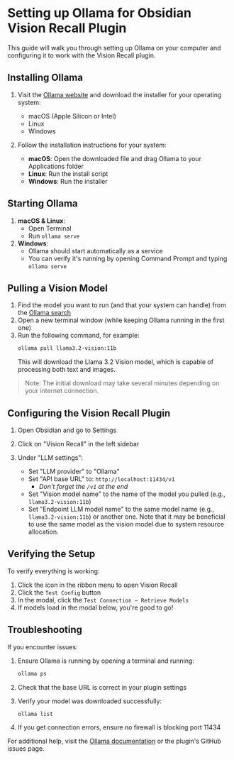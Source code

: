 # Setting up Ollama for Obsidian Vision Recall Plugin

This guide will walk you through setting up Ollama on your computer and configuring it to work with the Vision Recall plugin.

## Installing Ollama

1. Visit the [Ollama website](https://ollama.com) and download the installer for your operating system:

   - macOS (Apple Silicon or Intel)
   - Linux
   - Windows

2. Follow the installation instructions for your system:
   - **macOS**: Open the downloaded file and drag Ollama to your Applications folder
   - **Linux**: Run the install script
   - **Windows**: Run the installer

## Starting Ollama

1. **macOS & Linux**:
   - Open Terminal
   - Run `ollama serve`
2. **Windows**:
   - Ollama should start automatically as a service
   - You can verify it's running by opening Command Prompt and typing `ollama serve`

## Pulling a Vision Model

1. Find the model you want to run (and that your system can handle) from the [Ollama search](https://ollama.com/search?c=vision)
2. Open a new terminal window (while keeping Ollama running in the first one)
3. Run the following command, for example:
   ```bash
   ollama pull llama3.2-vision:11b
   ```
   This will download the Llama 3.2 Vision model, which is capable of processing both text and images.

> Note: The initial download may take several minutes depending on your internet connection.

## Configuring the Vision Recall Plugin

1. Open Obsidian and go to Settings
2. Click on "Vision Recall" in the left sidebar
3. Under "LLM settings":

   - Set "LLM provider" to "Ollama"
   - Set "API base URL" to: `http://localhost:11434/v1`
     - _Don't forget the `/v1` at the end_
   - Set "Vision model name" to the name of the model you pulled (e.g., `llama3.2-vision:11b`)
   - Set "Endpoint LLM model name" to the same model name (e.g., `llama3.2-vision:11b`) or another one. Note that it may be beneficial to use the same model as the vision model due to system resource allocation.

## Verifying the Setup

To verify everything is working:

1. Click the icon in the ribbon menu to open Vision Recall
2. Click the `Test Config` button
3. In the modal, click the `Test Connection — Retrieve Models`
4. If models load in the modal below, you're good to go!

## Troubleshooting

If you encounter issues:

1. Ensure Ollama is running by opening a terminal and running:

   ```bash
   ollama ps
   ```

2. Check that the base URL is correct in your plugin settings

3. Verify your model was downloaded successfully:

   ```bash
   ollama list
   ```

4. If you get connection errors, ensure no firewall is blocking port 11434

For additional help, visit the [Ollama documentation](https://github.com/ollama/ollama) or the plugin's GitHub issues page.
